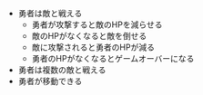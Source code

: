 - 勇者は敵と戦える
    - 勇者が攻撃すると敵のHPを減らせる
    - 敵のHPがなくなると敵を倒せる
    - 敵に攻撃されると勇者のHPが減る
    - 勇者のHPがなくなるとゲームオーバーになる
- 勇者は複数の敵と戦える
- 勇者が移動できる
